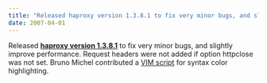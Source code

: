 ```yaml
---
title: "Released haproxy version 1.3.8.1 to fix very minor bugs, and slightly improve performance."
date: 2007-04-01
---
```


Released **[haproxy version 1.3.8.1](download/1.3/src/)** to fix very minor bugs, and slightly improve performance. Request headers were not added if option httpclose was not set. Bruno Michel contributed a [VIM script](download/contrib/) for syntax color highlighting.
